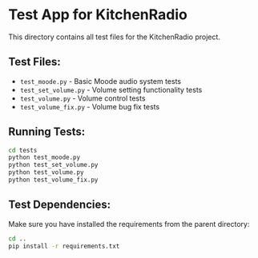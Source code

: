 # Test App for KitchenRadio

This directory contains all test files for the KitchenRadio project.

## Test Files:
- `test_moode.py` - Basic Moode audio system tests
- `test_set_volume.py` - Volume setting functionality tests
- `test_volume.py` - Volume control tests
- `test_volume_fix.py` - Volume bug fix tests

## Running Tests:
```bash
cd tests
python test_moode.py
python test_set_volume.py
python test_volume.py
python test_volume_fix.py
```

## Test Dependencies:
Make sure you have installed the requirements from the parent directory:
```bash
cd ..
pip install -r requirements.txt
```

